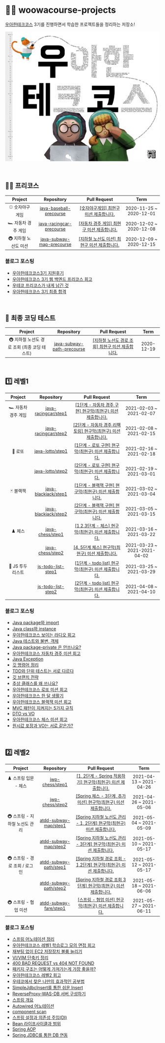 # 👨‍💻 woowacourse-projects
[우아한테크코스](https://woowacourse.github.io/) 3기를 진행하면서 학습한 프로젝트들을 정리하는 저장소!

![image](./image/woowa-course-3.jpeg)

<br>

## 👨‍🏫 프리코스
|Project|Repository|Pull Request|Term|
|:------:|:---------:|:-----------:|:-----:|
|⚾ 숫자야구게임 |[java-baseball-precourse](https://github.com/Hyeon9mak/java-baseball-precourse/tree/Hyeon9mak)|[[숫자야구게임] 최현구 미션 제출합니다.](https://github.com/woowacourse/java-baseball-precourse/pull/284)|2020-11-25 ~ 2020-12-01|
|🏎️ 자동차 경주 게임 |[java-racingcar-precourse](https://github.com/Hyeon9mak/java-racingcar-precourse/tree/Hyeon9mak)|[[자동차 경주 게임] 최현구 미션 제출합니다.](https://github.com/woowacourse/java-racingcar-precourse/pull/269)|2020-12-02 ~ 2020-12-08|
|🚇 지하철 노선도 미션 |[java-subway-map-precourse](https://github.com/Hyeon9mak/java-subway-map-precourse/tree/Hyeon9mak)|[[지하철 노선도 미션] 최현구 미션 제출합니다.](https://github.com/woowacourse/java-subway-map-precourse/pull/37)|2020-12-09 ~ 2020-12-15|

### 블로그 포스팅
- [우아한테크코스3기 지원후기](https://hyeon9mak.github.io/우아한테크코스3기-지원후기/)
- [우아한테크코스 3기 웹 백엔드 프리코스 회고](https://hyeon9mak.github.io/우아한테크코스-3기-웹-백엔드-프리코스-회고/)
- [우테코 프리코스가 내게 남긴 것](https://hyeon9mak.github.io/우테코-프리코스가-내게-남긴-것/)
- [우아한테크코스 3기 최종 합격](https://hyeon9mak.github.io/우아한테크코스-3기-최종-합격/)

<br>

## 📜 최종 코딩 테스트
|Project|Repository|Pull Request|Term|
|:------:|:---------:|:-----------:|:-----:|
|🚇 지하철 노선도 경로 조회 (최종 코딩 테스트)|[java-subway-path-precourse](https://github.com/Hyeon9mak/java-subway-path-precourse/tree/Hyeon9mak)|[[지하철 노선도 경로 조회] 최현구 미션 제출합니다.](https://github.com/woowacourse/java-subway-path-precourse/pull/15)|2020-12-19|

<br>

## 1️⃣ 레벨1
|Project|Repository|Pull Request|Term|
|:------:|:---------:|:-----------:|:-----:|
|🏎️ 자동차 경주 게임|[java-racingcar/step1](https://github.com/Hyeon9mak/java-racingcar/tree/step1)|[[1단계 - 자동차 경주 구현] 현구막(최현구) 미션 제출합니다.](https://github.com/woowacourse/java-racingcar/pull/181)|2021-02-03 ~ 2021-02-07|
| |[java-racingcar/step2](https://github.com/Hyeon9mak/java-racingcar/tree/step2)|[[2단계 - 자동차 경주 리팩토링] 현구막(최현구) 미션 제출합니다.](https://github.com/woowacourse/java-racingcar/pull/199)|2021-02-08 ~ 2021-02-15|
|🎱 로또|[java-lotto/step1](https://github.com/Hyeon9mak/java-lotto/tree/step1)|[[1단계 - 로또 구현] 현구막(최현구) 미션 제출합니다.](https://github.com/woowacourse/java-lotto/pull/275)|2021-02-16 ~ 2021-02-18|
| |[java-lotto/step2](https://github.com/Hyeon9mak/java-lotto/tree/step2)|[[2단계 - 로또 구현] 현구막(최현구) 미션 제출합니다.](https://github.com/woowacourse/java-lotto/pull/309)|2021-02-19 ~ 2021-03-01|
|🃏 블랙잭|[java-blackjack/step1](https://github.com/Hyeon9mak/java-blackjack/tree/step1)|[[1단계 - 블랙잭 구현] 현구막(최현구) 미션 제출합니다.](https://github.com/woowacourse/java-blackjack/pull/147)|2021-03-02 ~ 2021-03-04|
| |[java-blackjack/step2](https://github.com/Hyeon9mak/java-blackjack/tree/step2)|[[2단계 - 블랙잭 구현] 현구막(최현구) 미션 제출합니다.](https://github.com/woowacourse/java-blackjack/pull/200)|2021-03-05 ~ 2021-03-15|
|♟️ 체스|[java-chess/step1](https://github.com/Hyeon9mak/java-chess/tree/step1)|[[1,2,3단계 - 체스] 현구막(최현구) 미션 제출합니다.](https://github.com/woowacourse/java-chess/pull/207)|2021-03-16 ~ 2021-03-22|
| |[java-chess/step2](https://github.com/Hyeon9mak/java-chess/tree/step2)|[[4, 5단계 체스] 현구막(최현구) 미션 제출합니다.](https://github.com/woowacourse/java-chess/pull/240)|2021-03-23 ~ 2021-2021-04-02|
|📝 JS 투두리스트 |[js-todo-list-step1](https://github.com/Hyeon9mak/js-todo-list-step1/tree/step1)|[[1단계 - todo list] 현구막(최현구) 미션 제출합니다.](https://github.com/woowacourse/js-todo-list-step1/pull/45)|2021-03-25 ~ 2021-03-29|
| |[js-todo-list-step2](https://github.com/Hyeon9mak/js-todo-list-step2/tree/hyeon9mak)|[[2단계 - todo list] 현구막(최현구) 미션 제출합니다.](https://github.com/woowacourse/js-todo-list-step2/pull/9)|2021-04-08 ~ 2021-04-10|

### 블로그 포스팅
- [Java package와 import](https://hyeon9mak.github.io/Java-package-and-import/)
- [Java class와 instance](https://hyeon9mak.github.io/Java-class-and-instance/)
- [우아한테크코스 보이는 라디오 회고](https://hyeon9mak.github.io/우아한테크코스-보이는-라디오-회고/)
- [Java 테스트와 불변, 객체](https://hyeon9mak.github.io/Java-test-and-immutable-and-object/)
- [Java package-private 은 안쓰나요?](https://hyeon9mak.github.io/Java-dont-use-package-private/)
- [우아한테크코스 자동차 경주 미션 회고](https://hyeon9mak.github.io/우아한테크코스-자동차-경주-미션-회고/)
- [Java Exception](https://hyeon9mak.github.io/Java-exception/)
- [깃 명령어 정리](https://hyeon9mak.github.io/git-commands/)
- [TDD와 단위 테스트는 서로 다르다](https://hyeon9mak.github.io/TDD-and-unit-test-are-different/)
- [깃 브랜치 전략](https://hyeon9mak.github.io/git-branch-strategy/)
- [추상 클래스를 왜 쓰나요?](https://hyeon9mak.github.io/why-do-you-use-abstract-class/)
- [우아한테크코스 로또 미션 회고](https://hyeon9mak.github.io/우아한테크코스-로또-미션-회고/)
- [우아한테크코스 한 달 생활기](https://hyeon9mak.github.io/우아한테크코스-한-달-생활기/)
- [우아한테크코스 블랙잭 미션 회고](https://hyeon9mak.github.io/우아한테크코스-블랙잭-미션-회고/)
- [MVC 패턴이 지켜지는 5가지 규칙](https://hyeon9mak.github.io/5-rules-for-MVC-pattern/)
- [DTO vs VO](https://hyeon9mak.github.io/DTO-vs-VO/)
- [우아한테크코스 체스 미션 회고](https://hyeon9mak.github.io/우아한테크코스-체스-미션-회고/)
- [원시값 포장과 VO는 서로 같은가?](https://hyeon9mak.github.io/is-same-wrapping-class-and-VO/)

<br>

## 2️⃣ 레벨2
|Project|Repository|Pull Request|Term|
|:------:|:---------:|:-----------:|:-----:|
|♟️ 스프링 입문 - 체스|[jwp-chess/step1](https://github.com/Hyeon9mak/jwp-chess/tree/step1)|[[1, 2단계 - Spring 적용하기] 현구막(최현구) 미션 제출합니다.](https://github.com/woowacourse/jwp-chess/pull/232)|2021-04-13 ~ 2021-04-26|
| |[jwp-chess/step2](https://github.com/Hyeon9mak/jwp-chess/tree/step2)|[[Spring 체스 - 3단계, 추가미션] 현구막(최현구) 미션 제출합니다.](https://github.com/woowacourse/jwp-chess/pull/312)|2021-04-26 ~ 2021-05-06|
|🚇 스프링 - 지하철 노선도 관리|[atdd-subway-map/step1](https://github.com/hyeon9mak/atdd-subway-map/tree/step1)|[[Spring 지하철 노선도 관리 - 1, 2단계] 현구막(최현구) 미션 제출합니다.](https://github.com/woowacourse/atdd-subway-map/pull/94)|2021-05-04 ~ 2021-05-09|
| |[atdd-subway-map/step2](https://github.com/hyeon9mak/atdd-subway-map/tree/step2)|[[Spring 지하철 노선도 관리 - 3단계] 현구막(최현구) 미션 제출합니다.](https://github.com/woowacourse/atdd-subway-map/pull/138)|2021-05-10 ~ 2021-05-17|
|🚇 스프링 - 경로 조회 / 로그인|[atdd-subway-path/step1](https://github.com/hyeon9mak/atdd-subway-path/tree/step1)|[[Spring 지하철 경로 조회 - 1,2단계] 현구막(최현구) 미션 제출합니다.](https://github.com/woowacourse/atdd-subway-path/pull/81)|2021-05-12 ~ 2021-05-17|
| |[atdd-subway-path/step2](https://github.com/hyeon9mak/atdd-subway-path/tree/step2)|[[Spring 지하철 경로 조회 3단계] 현구막(최현구) 미션 제출합니다.](https://github.com/woowacourse/atdd-subway-path/pull/135)|2021-05-18 ~ 2021-06-06|
|🚇 스프링 - 협업 미션|[atdd-subway-fare/step1](https://github.com/hyeon9mak/atdd-subway-fare/tree/step1)|[[스프링 - 협업 미션] 현구막(최현구) 미션 제출합니다.](https://github.com/woowacourse/atdd-subway-fare/pull/53)|2021-05-27 ~ 2021-06-11|

### 블로그 포스팅
- [스프링 어노테이션 정리](https://hyeon9mak.github.io/spring-annotations/)
- [우아한테크코스 레벨1 학습로그 모의 면접 회고](https://hyeon9mak.github.io/%EC%9A%B0%EC%95%84%ED%95%9C%ED%85%8C%ED%81%AC%EC%BD%94%EC%8A%A4-%EB%A0%88%EB%B2%A81-%ED%95%99%EC%8A%B5%EB%A1%9C%EA%B7%B8-%ED%9A%8C%EA%B3%A0-%EB%AA%A8%EC%9D%98-%EB%A9%B4%EC%A0%91-%ED%9A%8C%EA%B3%A0/)
- [재부팅 없이 EC2 저장장치 볼륨 늘리기](https://hyeon9mak.github.io/expanding-volume-ec2-without-reboot/)
- [VI/VIM 단축키 정리](https://hyeon9mak.github.io/vi-vim-shortcuts/)
- [400 BAD REQUEST vs 404 NOT FOUND](https://hyeon9mak.github.io/400-bad-request-vs-404-not-found/)
- [패키지 구조는 어떻게 가져가는게 가장 좋을까?](https://hyeon9mak.github.io/best-java-package-structure/)
- [우아한테크코스 레벨2 회고](https://hyeon9mak.github.io/%EC%9A%B0%EC%95%84%ED%95%9C%ED%85%8C%ED%81%AC%EC%BD%94%EC%8A%A4-%EB%A0%88%EB%B2%A82-%ED%9A%8C%EA%B3%A0/)
- [우테코에서 찾은 나만의 효과적인 공부법](https://hyeon9mak.github.io/%EC%9A%B0%ED%85%8C%EC%BD%94%EC%97%90%EC%84%9C-%EC%B0%BE%EC%9D%80-%EB%82%98%EB%A7%8C%EC%9D%98-%ED%9A%A8%EA%B3%BC%EC%A0%81%EC%9D%B8-%EA%B3%B5%EB%B6%80%EB%B2%95/)
- [SimpleJdbcInsert를 통한 쉬운 Insert](https://hyeon9mak.github.io/easy-insert-with-simplejdbcinsert/)
- [ReverseProxy-WAS-DB 서버 구성하기](https://hyeon9mak.github.io/reverse-proxy-was-db-infrastructure/)
- [스프링 개요](https://hyeon9mak.github.io/spring-summary/)
- [Autowired 어노테이션](https://hyeon9mak.github.io/autowired/)
- [component scan](https://hyeon9mak.github.io/component-and-component-scan/)
- [스프링 설정과 의존성 주입(DI)](https://hyeon9mak.github.io/configuration-and-di/)
- [Bean 라이프사이클과 범위](https://hyeon9mak.github.io/life-cycle-and-scope-of-bean/)
- [Spring AOP](https://hyeon9mak.github.io/spring-aop/)
- [Spring JDBC를 통한 DB 연동](https://hyeon9mak.github.io/spring-jdbc/)

<br>